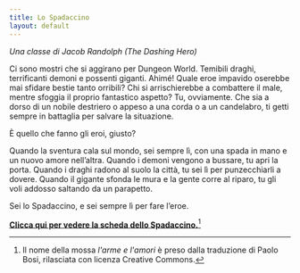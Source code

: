 ```yaml
---
title: Lo Spadaccino
layout: default
---
```


*Una classe di Jacob Randolph (The Dashing Hero)*

Ci sono mostri che si aggirano per Dungeon World. Temibili draghi, terrificanti demoni e possenti giganti. Ahimé! Quale eroe impavido oserebbe mai sfidare bestie tanto orribili? Chi si arrischierebbe a combattere il male, mentre sfoggia il proprio fantastico aspetto? Tu, ovviamente. Che sia a dorso di un nobile destriero o appeso a una corda o a un candelabro, ti getti sempre in battaglia per salvare la situazione.

È quello che fanno gli eroi, giusto?

Quando la sventura cala sul mondo, sei sempre lì, con una spada in mano e un nuovo amore nell’altra. Quando i demoni vengono a bussare, tu apri la porta. Quando i draghi radono al suolo la città, tu sei lì per punzecchiarli a dovere. Quando il gigante sfonda le mura e la gente corre al riparo, tu gli voli addosso saltando da un parapetto.

Sei lo Spadaccino, e sei sempre lì per fare l’eroe.

**[Clicca qui per vedere la scheda dello Spadaccino.](https://bit.ly/1cCtVm6)**[^bosi]

[^bosi]: Il nome della mossa *l'arme e l'amori* è preso dalla traduzione di Paolo Bosi, rilasciata con licenza Creative Commons.
